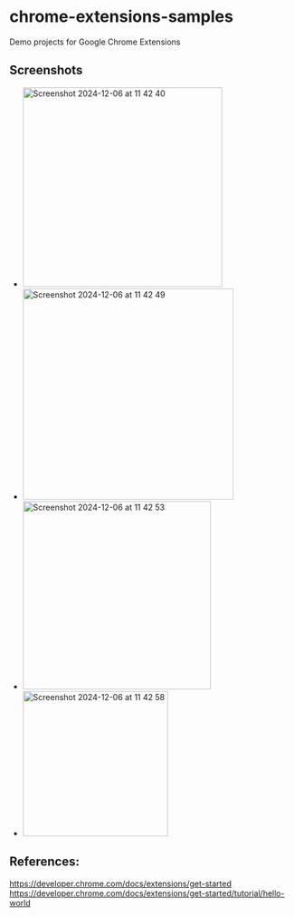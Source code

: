 # chrome-extensions-samples
Demo projects for Google Chrome Extensions


## Screenshots
 - <img width="352" alt="Screenshot 2024-12-06 at 11 42 40" src="https://github.com/user-attachments/assets/04d43dcb-37d7-4182-a845-0d0cd53ff597">

 - <img width="372" alt="Screenshot 2024-12-06 at 11 42 49" src="https://github.com/user-attachments/assets/1fb6d304-b182-4d22-ab9e-e2472ca2b4be">

 - <img width="332" alt="Screenshot 2024-12-06 at 11 42 53" src="https://github.com/user-attachments/assets/f80a1248-0ae5-4e9c-a767-481fc6ef419d">

 - <img width="256" alt="Screenshot 2024-12-06 at 11 42 58" src="https://github.com/user-attachments/assets/6931679a-2a49-4cf1-bc24-104c579d7b97">


## References:
https://developer.chrome.com/docs/extensions/get-started
https://developer.chrome.com/docs/extensions/get-started/tutorial/hello-world
